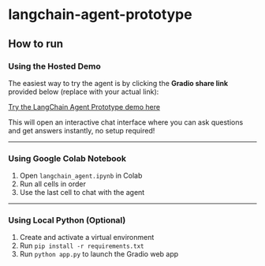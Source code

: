 # langchain-agent-prototype
## How to run

### Using the Hosted Demo

The easiest way to try the agent is by clicking the **Gradio share link** provided below (replace with your actual link):

[Try the LangChain Agent Prototype demo here](https://f326ab02050a36acee.gradio.live/)

This will open an interactive chat interface where you can ask questions and get answers instantly, no setup required!

---

### Using Google Colab Notebook

1. Open `langchain_agent.ipynb` in Colab  
2. Run all cells in order  
3. Use the last cell to chat with the agent  

---

### Using Local Python (Optional)

1. Create and activate a virtual environment  
2. Run `pip install -r requirements.txt`  
3. Run `python app.py` to launch the Gradio web app  
